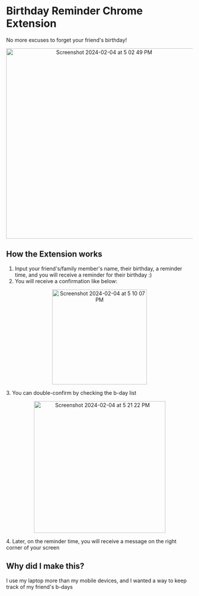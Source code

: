 # Birthday Reminder Chrome Extension
No more excuses to forget your friend's birthday!
<p align="center"> 
  <img width="513" alt="Screenshot 2024-02-04 at 5 02 49 PM"   src="https://github.com/King3Ds/BirthdayReminder/assets/142090760/3902b619-2b5f-472b-ae78-34ff0a6e634c">
</p>

## How the Extension works
1. Input your friend's/family member's name, their birthday, a reminder time, and you will receive a reminder for their birthday :)
2. You will receive a confirmation like below:
<p align="center">
  <img width="256" alt="Screenshot 2024-02-04 at 5 10 07 PM" src="https://github.com/King3Ds/BirthdayReminder/assets/142090760/80c8fffb-4991-49da-bc89-e35537e77f5a">
</p>
3. You can double-confirm by checking the b-day list
<p align="center">
  <img width="355" alt="Screenshot 2024-02-04 at 5 21 22 PM" src="https://github.com/King3Ds/BirthdayReminder/assets/142090760/c0af8c55-7914-4f72-b6ae-e2762a1ac15d">
</p>
4. Later, on the reminder time, you will receive a message on the right corner of your screen

## Why did I make this?
I use my laptop more than my mobile devices, and I wanted a way to keep track of my friend's b-days
